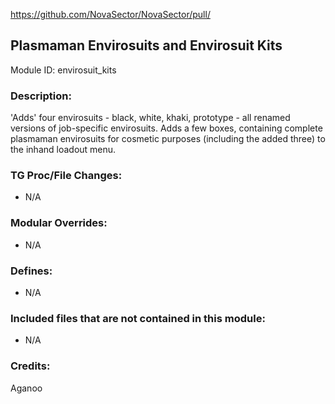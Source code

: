 https://github.com/NovaSector/NovaSector/pull/<!--PR Number-->

## Plasmaman Envirosuits and Envirosuit Kits

Module ID: envirosuit_kits

### Description:

'Adds' four envirosuits - black, white, khaki, prototype - all renamed versions of job-specific envirosuits.
Adds a few boxes, containing complete plasmaman envirosuits for cosmetic purposes (including the added three) to the inhand loadout menu.

### TG Proc/File Changes:

- N/A

### Modular Overrides:

- N/A

### Defines:

- N/A

### Included files that are not contained in this module:

- N/A

### Credits:

Aganoo

